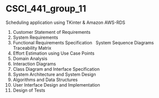 # CSCI_441_group_11
Scheduling application using TKinter  & Amazon AWS-RDS

1. Customer Statement of Requirements 
2. System Requirements 
3. Functional Requirements Specification         System Sequence Diagrams        Traceability Matrix 
4. Effort Estimation using Use Case Points
5. Domain Analysis
6. Interaction Diagrams 
7. Class Diagram and Interface Specification 
8. System Architecture and System Design
9. Algorithms and Data Structures 
10. User Interface Design and Implementation 
11. Design of Tests 
